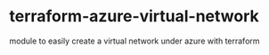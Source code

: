 # terraform-azure-virtual-network
module to easily create a virtual network under azure with terraform
